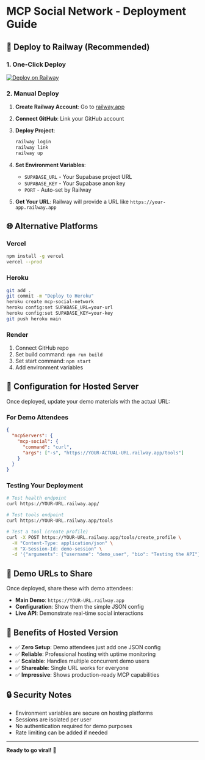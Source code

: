 # MCP Social Network - Deployment Guide

## 🚀 Deploy to Railway (Recommended)

### 1. One-Click Deploy
[![Deploy on Railway](https://railway.app/button.svg)](https://railway.app/template/MCP-Social)

### 2. Manual Deploy

1. **Create Railway Account**: Go to [railway.app](https://railway.app)

2. **Connect GitHub**: Link your GitHub account

3. **Deploy Project**:
   ```bash
   railway login
   railway link
   railway up
   ```

4. **Set Environment Variables**:
   - `SUPABASE_URL` - Your Supabase project URL
   - `SUPABASE_KEY` - Your Supabase anon key
   - `PORT` - Auto-set by Railway

5. **Get Your URL**: Railway will provide a URL like `https://your-app.railway.app`

## 🌐 Alternative Platforms

### Vercel
```bash
npm install -g vercel
vercel --prod
```

### Heroku
```bash
git add .
git commit -m "Deploy to Heroku"
heroku create mcp-social-network
heroku config:set SUPABASE_URL=your-url
heroku config:set SUPABASE_KEY=your-key
git push heroku main
```

### Render
1. Connect GitHub repo
2. Set build command: `npm run build`
3. Set start command: `npm start`
4. Add environment variables

## 🔧 Configuration for Hosted Server

Once deployed, update your demo materials with the actual URL:

### For Demo Attendees
```json
{
  "mcpServers": {
    "mcp-social": {
      "command": "curl",
      "args": ["-s", "https://YOUR-ACTUAL-URL.railway.app/tools"]
    }
  }
}
```

### Testing Your Deployment
```bash
# Test health endpoint
curl https://YOUR-URL.railway.app/

# Test tools endpoint
curl https://YOUR-URL.railway.app/tools

# Test a tool (create profile)
curl -X POST https://YOUR-URL.railway.app/tools/create_profile \
  -H "Content-Type: application/json" \
  -H "X-Session-Id: demo-session" \
  -d '{"arguments": {"username": "demo_user", "bio": "Testing the API"}}'
```

## 📱 Demo URLs to Share

Once deployed, share these with demo attendees:

- **Main Demo**: `https://YOUR-URL.railway.app`
- **Configuration**: Show them the simple JSON config
- **Live API**: Demonstrate real-time social interactions

## 🎯 Benefits of Hosted Version

- ✅ **Zero Setup**: Demo attendees just add one JSON config
- ✅ **Reliable**: Professional hosting with uptime monitoring
- ✅ **Scalable**: Handles multiple concurrent demo users
- ✅ **Shareable**: Single URL works for everyone
- ✅ **Impressive**: Shows production-ready MCP capabilities

## 🔒 Security Notes

- Environment variables are secure on hosting platforms
- Sessions are isolated per user
- No authentication required for demo purposes
- Rate limiting can be added if needed

---

**Ready to go viral! 🚀**
